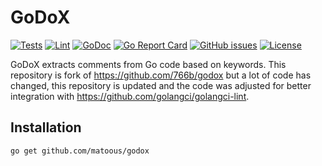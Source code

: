 GoDoX
===

[![Tests](https://github.com/matoous/godox/actions/workflows/test.yml/badge.svg)](https://github.com/matoous/godox/actions/workflows/test.yml) 
[![Lint](https://github.com/matoous/godox/actions/workflows/lint.yml/badge.svg)](https://github.com/matoous/godox/actions/workflows/lint.yml) 
[![GoDoc](https://godoc.org/github.com/matoous/godox?status.svg)](https://godoc.org/github.com/matoous/godox)
[![Go Report Card](https://goreportcard.com/badge/github.com/matoous/godox)](https://goreportcard.com/report/github.com/matoous/godox)
[![GitHub issues](https://img.shields.io/github/issues/matoous/godox.svg)](https://github.com/matoous/godox/issues)
[![License](https://img.shields.io/badge/license-MIT%20License-blue.svg)](https://github.com/matoous/godox/LICENSE)

GoDoX extracts comments from Go code based on keywords. This repository is fork of https://github.com/766b/godox
but a lot of code has changed, this repository is updated and the code was adjusted for better integration with 
https://github.com/golangci/golangci-lint.

Installation
---

    go get github.com/matoous/godox

